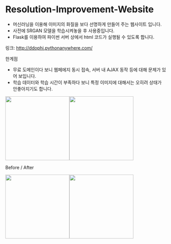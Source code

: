 # Resolution-Improvement-Website
- 머신러닝을 이용해 이미지의 화질을 보다 선명하게 만들어 주는 웹사이트 입니다.
- 사전에 SRGAN 모델을 학습시켜놓을 후 사용중입니다.
- Flask를 이용하여 파이썬 서버 상에서 html 코드가 실행될 수 있도록 합니다.

링크: http://ddophi.pythonanywhere.com/ 

한계점
- 무료 도메인이다 보니 웹페에지 동시 접속, 서버 내 AJAX 동작 등에 대해 문제가 있어 보입니다.
- 학습 데이터와 학습 시간이 부족하다 보니 특정 이미지에 대해서는 오히려 상태가 안좋아지기도 합니다. 

<div style="display:flex">
  <img width="200" src="https://user-images.githubusercontent.com/72330884/156921775-d6a783e6-dd1d-444b-9734-365ecf00d260.PNG">
  <img width="200" src="https://user-images.githubusercontent.com/72330884/156921776-5aa9f8c1-4682-45fc-b2d1-91acd18547e8.PNG">
</div>

Before / After
<div style="display:flex">
  <img width="200" src="https://user-images.githubusercontent.com/72330884/156921777-728cb7f1-f67a-4872-a1ac-ffb02e06bec1.jpg">
  <img width="200" src="https://user-images.githubusercontent.com/72330884/156921778-239375b3-3e38-4859-ba12-f891b21d7b38.jpg">
</div>
